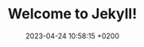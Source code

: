 ---
layout: post
title:  "Welcome to Jekyll!"
date:   2023-04-24 10:58:15 +0200
categories: jekyll update
---